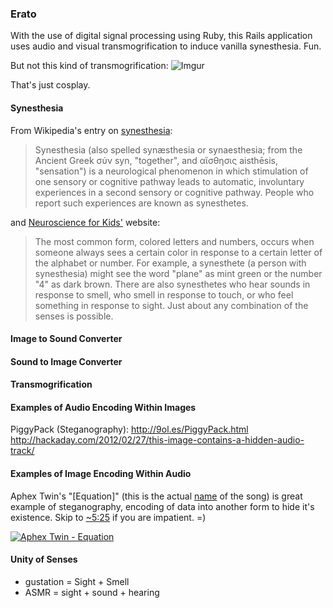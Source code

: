 ### Erato

With the use of digital signal processing using Ruby, this Rails application uses audio and visual transmogrification to induce vanilla synesthesia. Fun.

But not this kind of transmogrification:
![Imgur](http://i.imgur.com/K4RiEkL.png)

That's just cosplay.

#### Synesthesia
From Wikipedia's entry on [synesthesia](http://en.wikipedia.org/wiki/Synesthesia):

>Synesthesia (also spelled synæsthesia or synaesthesia; from the Ancient Greek σύν syn, "together", and αἴσθησις aisthēsis, "sensation") is a neurological phenomenon in which stimulation of one sensory or cognitive pathway leads to automatic, involuntary experiences in a second sensory or cognitive pathway. People who report such experiences are known as synesthetes.


and [Neuroscience for Kids'](https://faculty.washington.edu/chudler/syne.html) website:

>The most common form, colored letters and numbers, occurs when someone always sees a certain color in response to a certain letter of the alphabet or number. For example, a synesthete (a person with synesthesia) might see the word "plane" as mint green or the number "4" as dark brown. There are also synesthetes who hear sounds in response to smell, who smell in response to touch, or who feel something in response to sight. Just about any combination of the senses is possible. 

#### Image to Sound Converter

#### Sound to Image Converter

#### Transmogrification

#### Examples of Audio Encoding Within Images

PiggyPack (Steganography):
http://9ol.es/PiggyPack.html
http://hackaday.com/2012/02/27/this-image-contains-a-hidden-audio-track/

#### Examples of Image Encoding Within Audio

Aphex Twin's "[Equation]" (this is the actual [name](http://i.imgur.com/BUgSLIx.png) of the song) is great example of steganography, encoding of data into another form to hide it's existence. Skip to [~5:25](http://youtu.be/M9xMuPWAZW8?t=5m25s) if you are impatient. =)

[![Aphex Twin - Equation](http://img.youtube.com/vi/M9xMuPWAZW8/0.jpg)](http://www.youtube.com/watch?v=M9xMuPWAZW8)

#### Unity of Senses

* gustation = Sight + Smell
* ASMR = sight + sound + hearing 

